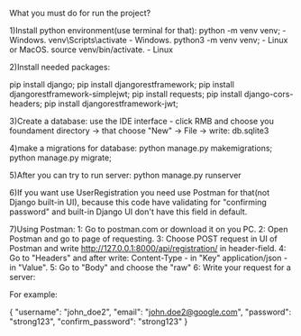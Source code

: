 What you must do for run the project?

1)Install python environment(use terminal for that):
    python -m venv venv; - Windows.
    venv\Scripts\activate - Windows.
    python3 -m venv venv; - Linux or MacOS.
    source venv/bin/activate. - Linux
    
2)Install needed packages:

pip install django;
pip install djangorestframework;
pip install djangorestframework-simplejwt;
pip install requests;
pip install django-cors-headers;
pip install djangorestframework-jwt;

3)Create a database:
    use the IDE interface - click RMB and choose you foundament directory -> that choose "New" -> File -> write: db.sqlite3

4)make a migrations for database:
    python manage.py makemigrations;
    python manage.py migrate;
    
5)After you can try to run server:
    python manage.py runserver

6)If you want use UserRegistration you need use Postman for that(not Django built-in UI),
because this code have validating for "confirming password" and built-in Django UI don't have this field in default.

7)Using Postman:
    1: Go to postman.com or download it on you PC. 
    2: Open Postman and go to page of requesting.
    3: Choose POST request in UI of Postman and write http://127.0.0.1:8000/api/registration/ in header-field.
    4: Go to "Headers" and after write: 
        Content-Type - in "Key"
        application/json - in "Value".
    5: Go to "Body" and choose the "raw"
    6: Write your request for a server:

For example:

{
  "username": "john_doe2",
  "email": "john.doe2@google.com",
  "password": "strong123",
  "confirm_password": "strong123"
}

